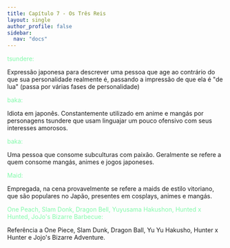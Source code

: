 ```yaml
---
title: Capítulo 7 - Os Três Reis
layout: single
author_profile: false
sidebar:
  nav: "docs"
---
```


<p style="color:#82faaa">tsundere:</p> Expressão japonesa para descrever uma pessoa que age ao contrário do que sua personalidade realmente é, passando a impressão de que ela é "de lua" (passa por várias fases de personalidade)

<p style="color:#82faaa">baka:</p> Idiota em japonês. Constantemente utilizado em anime e mangás por personagens tsundere que usam linguajar um pouco ofensivo com seus interesses amorosos.

<p style="color:#82faaa">baka:</p> Uma pessoa que consome subculturas com paixão. Geralmente se refere a quem consome mangás, animes e jogos japoneses.

<p style="color:#82faaa">Maid:</p> Empregada, na cena provavelmente se refere a maids de estilo vitoriano, que são populares no Japão, presentes em cosplays, animes e mangás.

<p style="color:#82faaa">One Peach, Slam Donk, Dragon Bell, Yuyusama Hakushon, Hunted x Hunted, JoJo's Bizarre Barbecue:</p> Referência a One Piece, Slam Dunk, Dragon Ball, Yu Yu Hakusho, Hunter x Hunter e Jojo's Bizarre Adventure.
